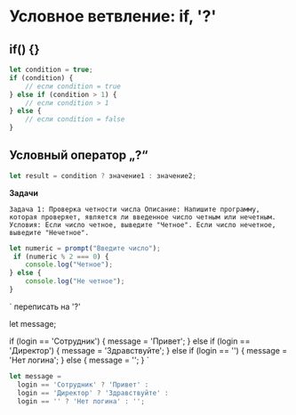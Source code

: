 # Условное ветвление: if, '?'

## if() {}

```js
let condition = true;
if (condition) {
    // если condition = true
} else if (condition > 1) {
    // если condition > 1
} else {
    // если condition = false
}
```

## Условный оператор „?“

```js
let result = condition ? значение1 : значение2;

```
**Задачи**

`
    Задача 1: Проверка четности числа
    Описание: Напишите программу, которая проверяет, является ли введенное число четным или нечетным.
    Условия:
    Если число четное, выведите "Четное".
    Если число нечетное, выведите "Нечетное".
`

```js
let numeric = prompt("Введите число");
 if (numeric % 2 === 0) {
    console.log("Четное");
} else {
    console.log("Не четное");
}
```

`
переписать на '?'

let message;

if (login == 'Сотрудник') {
  message = 'Привет';
} else if (login == 'Директор') {
  message = 'Здравствуйте';
} else if (login == '') {
  message = 'Нет логина';
} else {
  message = '';
}
`

```js
let message =
  login == 'Сотрудник' ? 'Привет' :
  login == 'Директор' ? 'Здравствуйте' :
  login == '' ? 'Нет логина' : '';
```